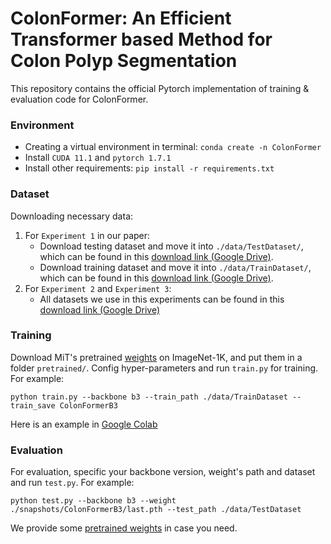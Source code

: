 # ColonFormer: An Efficient Transformer based Method for Colon Polyp Segmentation
This repository contains the official Pytorch implementation of training & evaluation code for ColonFormer.

### Environment
- Creating a virtual environment in terminal: `conda create -n ColonFormer`
- Install `CUDA 11.1` and `pytorch 1.7.1`
- Install other requirements: `pip install -r requirements.txt`

### Dataset
Downloading necessary data:
1. For `Experiment 1` in our paper: 
    - Download testing dataset and move it into `./data/TestDataset/`, which can be found in this [download link (Google Drive)](https://drive.google.com/file/d/1o8OfBvYE6K-EpDyvzsmMPndnUMwb540R/view).
    - Download training dataset and move it into `./data/TrainDataset/`, which can be found in this [download link (Google Drive)](https://drive.google.com/file/d/1lODorfB33jbd-im-qrtUgWnZXxB94F55/view).
2. For `Experiment 2` and `Experiment 3`:
    - All datasets we use in this experiments can be found in this [download link (Google Drive)](https://drive.google.com/file/d/1ExJeVqbcBn6yy-gdGqEYw5phJywHIUXZ/view?usp=sharing)
    
### Training
Download MiT's pretrained [weights](https://drive.google.com/drive/folders/1b7bwrInTW4VLEm27YawHOAMSMikga2Ia) on ImageNet-1K, and put them in a folder `pretrained/`.
Config hyper-parameters and run `train.py` for training. For example:
```
python train.py --backbone b3 --train_path ./data/TrainDataset --train_save ColonFormerB3
```
Here is an example in [Google Colab](https://colab.research.google.com/drive/1vUgh7XCiVyboYIAaRBQ2TDVMi8v0CLLK?usp=sharing)
### Evaluation
For evaluation, specific your backbone version, weight's path and dataset and run `test.py`. For example:
```
python test.py --backbone b3 --weight ./snapshots/ColonFormerB3/last.pth --test_path ./data/TestDataset
```
We provide some [pretrained weights](https://drive.google.com/drive/folders/1-6EZ_c4a6I2opeGURwX26wWdf9dZCp3t?usp=sharing) in case you need.
